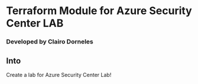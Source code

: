 # Terraform Module for Azure Security Center LAB
### Developed by Clairo Dorneles


## Into

Create a lab for Azure Security Center Lab!